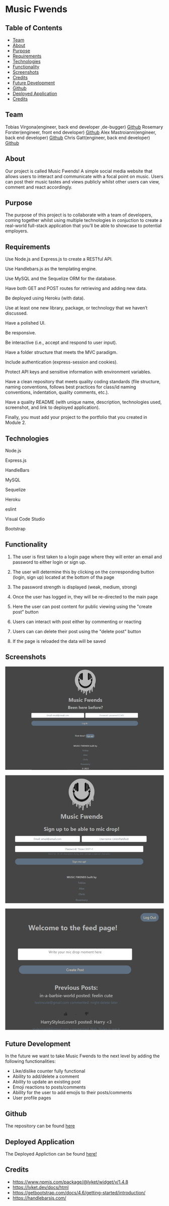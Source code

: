 # Music Fwends

## Table of Contents

- [Team](#team)
- [About](#about)
- [Purpose](#purpose)
- [Requirements](#requirements)
- [Technologies](#technologies)
- [Functionality](#functionality)
- [Screenshots](#screenshots)
- [Credits](#credits)
- [Future Development](#future-development)
- [Github](#github)
- [Deployed Application](#deployed-application)
- [Credits](#credits)

## Team

Tobias Virgona(engineer, back end developer ,de-bugger) [Github](https://github.com/virgona)
Rosemary Forster(engineer, front end developer) [Github](https://github.com/rosemaryjf)
Alex Mastroianni(engineer, back end developer) [Github](https://github.com/AlexMastroianni/)
Chris Gatt(engineer, back end developer) [Github](https://github.com/ChristopherGatt/)

## About

Our project is called Music Fwends! A simple social media website that allows users to interact and communicate with a focal point on music. Users can post their music tastes and views publicly whilst other users can view, comment and react accordingly.

## Purpose

The purpose of this project is to collaborate with a team of developers, coming together whilst using multiple technologies in conjuction to create a real-world full-stack application that you’ll be able to showcase to potential employers.

## Requirements

Use Node.js and Express.js to create a RESTful API.

Use Handlebars.js as the templating engine.

Use MySQL and the Sequelize ORM for the database.

Have both GET and POST routes for retrieving and adding new data.

Be deployed using Heroku (with data).

Use at least one new library, package, or technology that we haven’t discussed.

Have a polished UI.

Be responsive.

Be interactive (i.e., accept and respond to user input).

Have a folder structure that meets the MVC paradigm.

Include authentication (express-session and cookies).

Protect API keys and sensitive information with environment variables.

Have a clean repository that meets quality coding standards (file structure, naming conventions, follows best practices for class/id naming conventions, indentation, quality comments, etc.).

Have a quality README (with unique name, description, technologies used, screenshot, and link to deployed application).

Finally, you must add your project to the portfolio that you created in Module 2.

## Technologies

Node.js

Express.js

HandleBars

MySQL

Sequelize

Heroku

eslint

Visual Code Studio

Bootstrap

## Functionality

1. The user is first taken to a login page where they will enter an email and password to either login or sign up.

2. The user will determine this by clicking on the corresponding button (login, sign up) located at the bottom of tha page

3. The password strength is displayed (weak, medium, strong)

4. Once the user has logged in, they will be re-directed to the main page

5. Here the user can post content for public viewing using the "create post" button

6. Users can interact with post either by commenting or reacting

7. Users can can delete their post using the "delete post" button

8. If the page is reloaded the data will be saved

## Screenshots

![MusicFwends login/homepage page](public\images\homepage-screenshot.jpg)

![MusicFwends signup page](public\images\signuppage-screenshot.jpg)

![MusicFwends feed page](public\images\feedpage-screenshot.jpg)

## Future Development

In the future we want to take Music Fwends to the next level by adding the following functionalities:

- Like/dislike counter fully functional
- Ability to add/delete a comment
- Ability to update an existing post
- Emoji reactions to posts/comments
- Ability for the user to add emojis to their posts/comments
- User profile pages

## Github

The repository can be found [here](https://github.com/AlexMastroianni/MusicFwends)

## Deployed Application

The Deployed Appliction can be found [here!](https://music-fweinds.herokuapp.com)

## Credits

- https://www.npmjs.com/package/@lyket/widget/v/1.4.8
- https://lyket.dev/docs/html
- https://getbootstrap.com/docs/4.6/getting-started/introduction/
- https://handlebarsjs.com/
